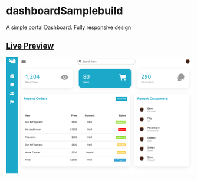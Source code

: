 # dashboardSamplebuild
A simple portal Dashboard. Fully responsive design



## [Live Preview](https://sample-dashboard-page.netlify.app/)


![PREVIEW](/preview/sample-dashboard.png)
